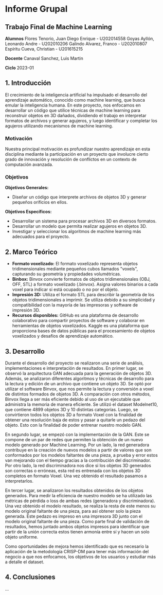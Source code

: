 # Informe Grupal 
## Trabajo Final de Machine Learning
**Alumnos**
Flores Tenorio, Juan Diego Enrique - U202014558
Goyas Ayllón, Leonardo Andre - U202010206
Galindo Alvarez, Franco - U202010807
Espíritu Cueva, Christian - U201615215

**Docente**
Canaval Sanchez, Luis Martin

**Ciclo**
2023-01

## 1. Introducción

El crecimiento de la inteligencia artificial ha impulsado el desarrollo del aprendizaje automático, conocido como machine learning, que busca emular la inteligencia humana. En este proyecto, nos enfocamos en desarrollar un código que utilice técnicas de machine learning para reconstruir objetos en 3D dañados, dividiendo el trabajo en interpretar formatos de archivos y generar agujeros, y luego identificar y completar los agujeros utilizando mecanismos de machine learning. 

### Motivación

Nuestra principal motivación es profundizar nuestro aprendizaje en esta disciplina mediante la participación en un proyecto que involucre cierto grado de innovación y resolución de conflictos en un contexto de computación avanzada.

### Objetivos

**Objetivos Generales:**
- Diseñar un código que interprete archivos de objetos 3D y generar pequeños orificios en ellos.

**Objetivos Específicos:**
- Desarrollar un sistema para procesar archivos 3D en diversos formatos.
- Desarrollar un modelo que permita realizar agujeros en objetos 3D.
- Investigar y seleccionar los algoritmos de machine learning más adecuados para el proyecto.


## 2. Marco Teórico

- **Formato voxelizado:** El formato voxelizado representa objetos tridimensionales mediante pequeños cubos llamados "voxels", capturando su geometría y propiedades volumétricas.
- **Binbox:** Binvox convierte formatos de objetos tridimensionales (OBJ, OFF, STL) a formato voxelizado (.binvox). Asigna valores binarios a cada voxel para indicar si está ocupado o no por el objeto.
- **Impresión 3D:** Utiliza el formato STL para describir la geometría de los objetos tridimensionales a imprimir. Se utiliza debido a su simplicidad y compatibilidad con la mayoría de las impresoras y software de impresión 3D.
- **Recursos disponibles:** GitHub es una plataforma de desarrollo colaborativo para compartir proyectos de software y colaborar en herramientas de objetos voxelizados. Kaggle es una plataforma que proporciona bases de datos públicas para el procesamiento de objetos voxelizados y desafíos de aprendizaje automático.

## 3. Desarrollo

Durante el desarrollo del proyecto se realizaron una serie de análisis, implementaciones e interpretación de resultados. En primer lugar, se observó la arquitectura GAN adecuada para la generación de objetos 3D. Además, se analizaron diferentes algoritmos y técnicas de desarrollo para la lectura y edición de un archivo que contiene un objeto 3D. Se optó por utilizar el software Binvox, que nos permite la lectura y conversión a voxel de distintos formados de objetos 3D. A comparación con otros métodos, Binvox llega a ser más eficiente debido al uso de un ejecutable que administra la memoria de manera eficiente. Se utilizó el dataset Modelnet10, que contiene 4899 objetos 3D y 10 distintas categorías. Luego, se convirtieron todos los objetos 3D a formato Voxel con la finalidad de obtener una resolución baja de estos y pasar a quitarle un pedazo del objeto. Esto con la finalidad de poder entrenar nuestro modelo GAN.

En segundo lugar, se empezó con la implementación de la GAN. Este se compone de un par de redes que permiten la obtención de un nuevo modelo generado por Machine Learning. Por un lado, la red generadora contribuye en la creación de nuevos modelos a partir de valores que son conformados por los modelos faltantes de una pieza, a prueba y error estos van mejorando con el tiempo gracias a la contribución del discriminador. Por otro lado, la red discriminadora nos dice si los objetos 3D generados son correctas o erróneas, esta red es entrenada con los objetos 3D completos en formato Voxel. Una vez obtenido el resultado pasamos a interpretarlos.

En tercer lugar, se analizaron los resultados obtenidos de los objetos generados. Para medir la eficiencia de nuestro modelo se ha utilizado las métricas de pérdida o loss de ambas redes (generadora y discriminadora). Una vez obtenido el modelo resultado, se realiza la resta de este menos su modelo original faltante de una pieza, para así obtener solo la pieza generada. Este pedazo es impreso en una impresora 3D junto con el modelo original faltante de una pieza. Como parte final de validación de resultados, hemos juntado ambos objetos impresos para identificar que partir de la unión correcta estos tienen armonía entre sí y hacen un solo objeto uniforme.

Como oportunidades de mejora hemos identificado que es necesario la aplicación de la metodología CRISP-DM para tener más información del negocio a que nos enfocamos, los objetivos de los usuarios y estudiar más a detalle el dataset.

## 4. Conclusiones

...